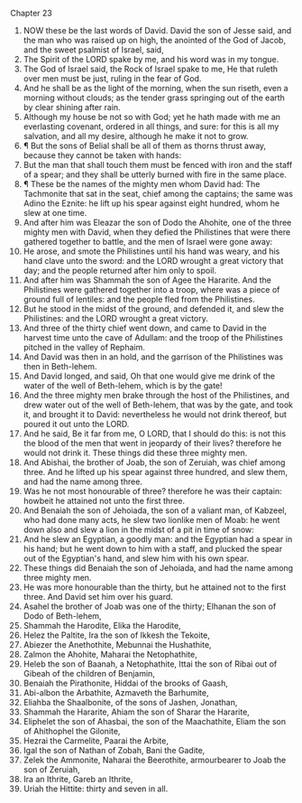 

Chapter 23

1. NOW these be the last words of David.  David the son of Jesse said, and the man who was raised up on high, the anointed of the God of Jacob, and the sweet psalmist of Israel, said,
2. The Spirit of the LORD spake by me, and his word was in my tongue.
3. The God of Israel said, the Rock of Israel spake to me, He that ruleth over men must be just, ruling in the fear of God.
4. And he shall be as the light of the morning, when the sun riseth, even a morning without clouds; as the tender grass springing out of the earth by clear shining after rain.
5. Although my house be not so with God; yet he hath made with me an everlasting covenant, ordered in all things, and sure: for this is all my salvation, and all my desire, although he make it not to grow.
6. ¶ But the sons of Belial shall be all of them as thorns thrust away, because they cannot be taken with hands:
7. But the man that shall touch them must be fenced with iron and the staff of a spear; and they shall be utterly burned with fire in the same place.
8. ¶ These be the names of the mighty men whom David had: The Tachmonite that sat in the seat, chief among the captains; the same was Adino the Eznite: he lift up his spear against eight hundred, whom he slew at one time.
9. And after him was Eleazar the son of Dodo the Ahohite, one of the three mighty men with David, when they defied the Philistines that were there gathered together to battle, and the men of Israel were gone away:
10. He arose, and smote the Philistines until his hand was weary, and his hand clave unto the sword: and the LORD wrought a great victory that day; and the people returned after him only to spoil.
11. And after him was Shammah the son of Agee the Hararite.  And the Philistines were gathered together into a troop, where was a piece of ground full of lentiles: and the people fled from the Philistines.
12. But he stood in the midst of the ground, and defended it, and slew the Philistines: and the LORD wrought a great victory.
13. And three of the thirty chief went down, and came to David in the harvest time unto the cave of Adullam: and the troop of the Philistines pitched in the valley of Rephaim.
14. And David was then in an hold, and the garrison of the Philistines was then in Beth-lehem.
15. And David longed, and said, Oh that one would give me drink of the water of the well of Beth-lehem, which is by the gate!
16. And the three mighty men brake through the host of the Philistines, and drew water out of the well of Beth-lehem, that was by the gate, and took it, and brought it to David: nevertheless he would not drink thereof, but poured it out unto the LORD.
17. And he said, Be it far from me, O LORD, that I should do this: is not this the blood of the men that went in jeopardy of their lives?  therefore he would not drink it.  These things did these three mighty men.
18. And Abishai, the brother of Joab, the son of Zeruiah, was chief among three.  And he lifted up his spear against three hundred, and slew them, and had the name among three.
19. Was he not most honourable of three?  therefore he was their captain: howbeit he attained not unto the first three.
20. And Benaiah the son of Jehoiada, the son of a valiant man, of Kabzeel, who had done many acts, he slew two lionlike men of Moab: he went down also and slew a lion in the midst of a pit in time of snow:
21. And he slew an Egyptian, a goodly man: and the Egyptian had a spear in his hand; but he went down to him with a staff, and plucked the spear out of the Egyptian's hand, and slew him with his own spear.
22. These things did Benaiah the son of Jehoiada, and had the name among three mighty men.
23. He was more honourable than the thirty, but he attained not to the first three.  And David set him over his guard.
24. Asahel the brother of Joab was one of the thirty; Elhanan the son of Dodo of Beth-lehem,
25. Shammah the Harodite, Elika the Harodite,
26. Helez the Paltite, Ira the son of Ikkesh the Tekoite,
27. Abiezer the Anethothite, Mebunnai the Hushathite,
28. Zalmon the Ahohite, Maharai the Netophathite,
29. Heleb the son of Baanah, a Netophathite, Ittai the son of Ribai out of Gibeah of the children of Benjamin,
30. Benaiah the Pirathonite, Hiddai of the brooks of Gaash,
31. Abi-albon the Arbathite, Azmaveth the Barhumite,
32. Eliahba the Shaalbonite, of the sons of Jashen, Jonathan,
33. Shammah the Hararite, Ahiam the son of Sharar the Hararite,
34. Eliphelet the son of Ahasbai, the son of the Maachathite, Eliam the son of Ahithophel the Gilonite,
35. Hezrai the Carmelite, Paarai the Arbite,
36. Igal the son of Nathan of Zobah, Bani the Gadite,
37. Zelek the Ammonite, Naharai the Beerothite, armourbearer to Joab the son of Zeruiah,
38. Ira an Ithrite, Gareb an Ithrite,
39. Uriah the Hittite: thirty and seven in all.
